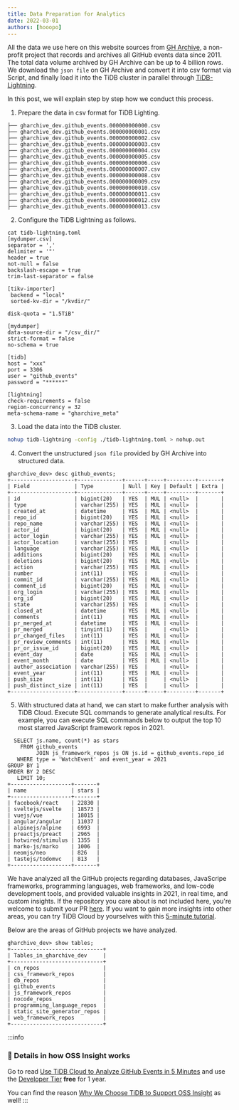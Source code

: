 ```yaml
---
title: Data Preparation for Analytics
date: 2022-03-01
authors: [hooopo]
---
```


All the data we use here on this website sources from [GH Archive](https://www.gharchive.org/), a non-profit project that records and archives all GitHub events data since 2011. The total data volume archived by GH Archive can be up to 4 billion rows. We download the `json file` on GH Archive and convert it into csv format via Script, and finally load it into the TiDB cluster in parallel through [TiDB-Lightning](https://docs.pingcap.com/tidb/stable/tidb-lightning-overview).

In this post, we will explain step by step how we conduct this process. 

1. Prepare the data in csv format for TiDB Lighting. 

<!--truncate-->

```
├── gharchive_dev.github_events.000000000000.csv
├── gharchive_dev.github_events.000000000001.csv
├── gharchive_dev.github_events.000000000002.csv
├── gharchive_dev.github_events.000000000003.csv
├── gharchive_dev.github_events.000000000004.csv
├── gharchive_dev.github_events.000000000005.csv
├── gharchive_dev.github_events.000000000006.csv
├── gharchive_dev.github_events.000000000007.csv
├── gharchive_dev.github_events.000000000008.csv
├── gharchive_dev.github_events.000000000009.csv
├── gharchive_dev.github_events.000000000010.csv
├── gharchive_dev.github_events.000000000011.csv
├── gharchive_dev.github_events.000000000012.csv
├── gharchive_dev.github_events.000000000013.csv
```

2. Configure the TiDB Lightning as follows.

```
cat tidb-lightning.toml
[mydumper.csv]
separator = ','
delimiter = '"'
header = true
not-null = false
backslash-escape = true
trim-last-separator = false

[tikv-importer]
 backend = "local"
 sorted-kv-dir = "/kvdir/"

disk-quota = "1.5TiB"

[mydumper]
data-source-dir = "/csv_dir/"
strict-format = false
no-schema = true

[tidb]
host = "xxx"
port = 3306
user = "github_events"
password = "******"

[lightning]
check-requirements = false
region-concurrency = 32
meta-schema-name = "gharchive_meta"
```

3. Load the data into the TiDB cluster. 

```bash
nohup tidb-lightning -config ./tidb-lightning.toml > nohup.out
```

4. Convert the unstructured `json file` provided by GH Archive into structured data. 

```
gharchive_dev> desc github_events;
+--------------------+--------------+------+-----+---------+-------+
| Field              | Type         | Null | Key | Default | Extra |
+--------------------+--------------+------+-----+---------+-------+
| id                 | bigint(20)   | YES  | MUL | <null>  |       |
| type               | varchar(255) | YES  | MUL | <null>  |       |
| created_at         | datetime     | YES  | MUL | <null>  |       |
| repo_id            | bigint(20)   | YES  | MUL | <null>  |       |
| repo_name          | varchar(255) | YES  | MUL | <null>  |       |
| actor_id           | bigint(20)   | YES  | MUL | <null>  |       |
| actor_login        | varchar(255) | YES  | MUL | <null>  |       |
| actor_location     | varchar(255) | YES  |     | <null>  |       |
| language           | varchar(255) | YES  | MUL | <null>  |       |
| additions          | bigint(20)   | YES  | MUL | <null>  |       |
| deletions          | bigint(20)   | YES  | MUL | <null>  |       |
| action             | varchar(255) | YES  | MUL | <null>  |       |
| number             | int(11)      | YES  |     | <null>  |       |
| commit_id          | varchar(255) | YES  | MUL | <null>  |       |
| comment_id         | bigint(20)   | YES  | MUL | <null>  |       |
| org_login          | varchar(255) | YES  | MUL | <null>  |       |
| org_id             | bigint(20)   | YES  | MUL | <null>  |       |
| state              | varchar(255) | YES  |     | <null>  |       |
| closed_at          | datetime     | YES  | MUL | <null>  |       |
| comments           | int(11)      | YES  | MUL | <null>  |       |
| pr_merged_at       | datetime     | YES  | MUL | <null>  |       |
| pr_merged          | tinyint(1)   | YES  |     | <null>  |       |
| pr_changed_files   | int(11)      | YES  | MUL | <null>  |       |
| pr_review_comments | int(11)      | YES  | MUL | <null>  |       |
| pr_or_issue_id     | bigint(20)   | YES  | MUL | <null>  |       |
| event_day          | date         | YES  | MUL | <null>  |       |
| event_month        | date         | YES  | MUL | <null>  |       |
| author_association | varchar(255) | YES  |     | <null>  |       |
| event_year         | int(11)      | YES  | MUL | <null>  |       |
| push_size          | int(11)      | YES  |     | <null>  |       |
| push_distinct_size | int(11)      | YES  |     | <null>  |       |
+--------------------+--------------+------+-----+---------+-------+
```

5. With structured data at hand, we can start to make further analysis with TiDB Cloud. Execute SQL commands to generate analytical results. For example, you can execute SQL commands below to output the top 10 most starred JavaScript framework repos in 2021.

```
  SELECT js.name, count(*) as stars 
    FROM github_events 
         JOIN js_framework_repos js ON js.id = github_events.repo_id 
   WHERE type = 'WatchEvent' and event_year = 2021 
GROUP BY 1 
ORDER BY 2 DESC
   LIMIT 10;
+-------------------+-------+
| name              | stars |
+-------------------+-------+
| facebook/react    | 22830 |
| sveltejs/svelte   | 18573 |
| vuejs/vue         | 18015 |
| angular/angular   | 11037 |
| alpinejs/alpine   | 6993  |
| preactjs/preact   | 2965  |
| hotwired/stimulus | 1355  |
| marko-js/marko    | 1006  |
| neomjs/neo        | 826   |
| tastejs/todomvc   | 813   |
+-------------------+-------+
```

We have analyzed all the GitHub projects regarding databases, JavaScripe frameworks, programming languages, web frameworks, and low-code development tools, and provided valuable insights in 2021, in real time, and custom insights. If the repository you care about is not included here, you're welcome to submit your PR [here](https://github.com/hooopo/gharchive/tree/main/meta/repos). If you want to gain more insights into other areas, you can try TiDB Cloud by yourselves with this [5-minute tutorial](https://ossinsight.io/blog/try-it-yourself/). 

Below are the areas of GitHub projects we have analyzed. 

```
gharchive_dev> show tables;
+-----------------------------+
| Tables_in_gharchive_dev     |
+-----------------------------+
| cn_repos                    |
| css_framework_repos         |
| db_repos                    |
| github_events               |
| js_framework_repos          |
| nocode_repos                |
| programming_language_repos  |
| static_site_generator_repos |
| web_framework_repos         |
+-----------------------------+
```

:::info
### 🌟 Details in how OSS Insight works

Go to read [Use TiDB Cloud to Analyze GitHub Events in 5 Minutes](https://ossinsight.io/blog/try-it-yourself) and use the [Developer Tier](https://tidbcloud.com/signup?utm_source=ossinsight) **free** for 1 year.

You can find the reason [Why We Choose TiDB to Support OSS Insight](https://ossinsight.io/blog/why-we-choose-tidb-support-oss-insight) as well!
:::
